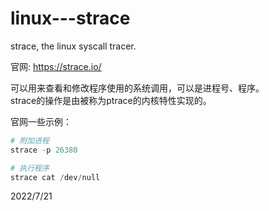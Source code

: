 # linux---strace

strace, the linux syscall tracer.  

官网: https://strace.io/  

可以用来查看和修改程序使用的系统调用，可以是进程号、程序。  
strace的操作是由被称为ptrace的内核特性实现的。  

官网一些示例：  
```r
# 附加进程
strace -p 26380

# 执行程序
strace cat /dev/null
```


2022/7/21  
